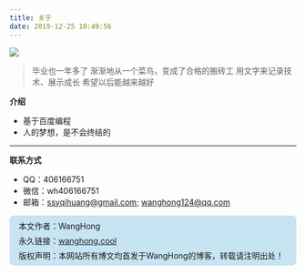 ```yaml
---
title: 关于
date: 2019-12-25 10:49:56
---
```


![](https://s2.ax1x.com/2019/12/31/l3E5gs.jpg)


<!-- > 也尝试过花里胡哨
> 发现背驰了写技术博客的初衷
> 记录技术，展示生活，才是写博客的初心
> 简洁、突出文字输出，是主题的格调 -->

>毕业也一年多了
>渐渐地从一个菜鸟，变成了合格的搬砖工
>用文字来记录技术、展示成长
>希望以后能越来越好


**介绍**
* 基于百度编程
* 人的梦想，是不会终结的
***
**联系方式**
* QQ：406166751
* 微信：wh406166751
* 邮箱：ssyqihuang@gmail.com; wanghong124@qq.com

<div style="background-color:#c7e4f3;padding:5px 0;border-radius:8px;">
<div style="padding:3px 16px;">本文作者：WangHong</div>
<div style="padding:3px 16px;">永久链接：<a href="https://wanghong.cool/">wanghong.cool</a></div>
<div style="padding:3px 16px;">版权声明：本网站所有博文均首发于WangHong的博客，转载请注明出处！</div>
</div>




